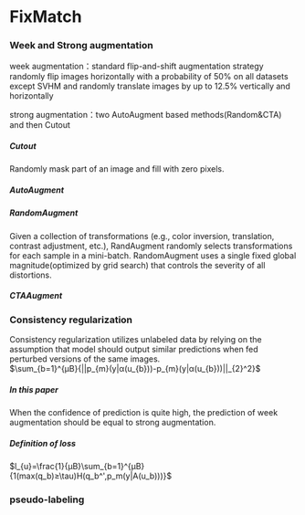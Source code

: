 # FixMatch
### Week and Strong augmentation
week augmentation：standard flip-and-shift augmentation strategy  
randomly flip images horizontally with a probability of 50% on all datasets except SVHM and randomly translate images by up to 12.5% vertically and horizontally  

strong augmentation：two AutoAugment based methods(Random&CTA) and then Cutout  
##### Cutout
Randomly mask part of an image and fill with zero pixels.
##### AutoAugment

##### RandomAugment
Given a collection of transformations (e.g., color inversion, translation, contrast adjustment, etc.),
RandAugment randomly selects transformations for each sample in a mini-batch. RandomAugment uses a single fixed global magnitude(optimized by grid search) that controls the severity of all distortions. 

##### CTAAugment

### Consistency regularization
Consistency regularization utilizes unlabeled data by relying on the assumption that model should output similar predictions when fed perturbed versions of the same images.  
$\sum_{b=1}^{µB}{||p_{m}(y|α(u_{b}))-p_{m}(y|α(u_{b}))||_{2}^2}$

##### In this paper
When the confidence of prediction is quite high, the prediction of week augmentation should be equal to strong augmentation.  
##### Definition of loss

$l_{u}=\frac{1}{μB}\sum_{b=1}^{μB}{1(max(q_b)≥\tau)H(q_b^',p_m(y|A(u_b)))}$


### pseudo-labeling

